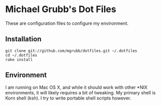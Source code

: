 Michael Grubb's Dot Files
=========================

These are configuration files to configure my environment.

Installation
------------

	git clone git://github.com/mgrubb/dotfiles.git ~/.dotfiles
	cd ~/.dotfiles
	rake install

Environment
-----------

I am running on Mac OS X, and while it should work with other *NIX environments, it will likely
requires a bit of tweaking. My primary shell is Korn shell (ksh).  I try to write portable shell
scripts however.

